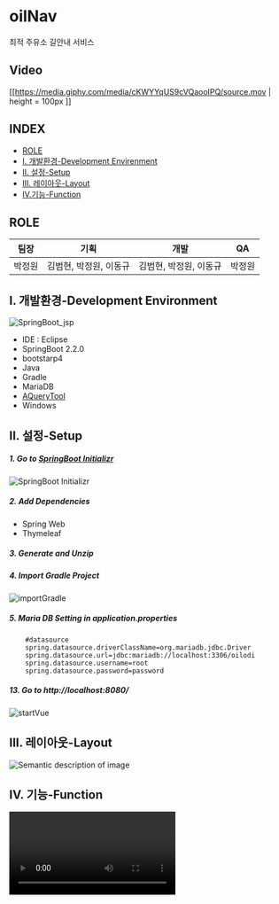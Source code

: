 # oilNav
 최적 주유소 길안내 서비스

## Video
[[https://media.giphy.com/media/cKWYYqUS9cVQaooIPQ/source.mov | height = 100px ]]

## INDEX

+ [ROLE](#ROLE)
+ [I. 개발환경-Development Envirenment](#I-개발환경-Development-Environment)
+ [II. 설정-Setup](#II-설정-Setup)
+ [III. 레이아웃-Layout](#III-레이아웃-Layout)
+ [IV.기능-Function](#IV-기능-Function)



## ROLE

| 팀장   | 기획                   | 개발                   | QA     |
| ------ | ---------------------- | ---------------------- | ------ |
| 박정원 | 김범현, 박정원, 이동규 | 김범현, 박정원, 이동규 | 박정원 |



## I. 개발환경-Development Environment

![SpringBoot_jsp](md_pic/springBoot_jsp.png)

+ IDE : Eclipse
+ SpringBoot 2.2.0
+ bootstarp4
+ Java
+ Gradle
+ MariaDB
+ [AQueryTool](http://aquerytool.com/)
+ Windows



## II. 설정-Setup

##### 1. Go to [SpringBoot Initializr](https://start.spring.io/)

![SpringBoot Initializr](md_pic/springInitializer.png)

##### 2. Add Dependencies

+ Spring Web
+ Thymeleaf

##### 3. Generate and Unzip

##### 4. Import Gradle Project 

![importGradle](md_pic/importGradle.png)

##### 5. Maria DB Setting in application.properties

```
    #datasource
    spring.datasource.driverClassName=org.mariadb.jdbc.Driver
    spring.datasource.url=jdbc:mariadb://localhost:3306/oilodi
    spring.datasource.username=root
    spring.datasource.password=password
```

##### 13. Go to http://localhost:8080/

![startVue](md_pic/startSpringboot.png)

## III. 레이아웃-Layout

![Semantic description of image](https://media.giphy.com/media/KbfQSXhj0HqNGuf3LX/source.gif "link")







## IV. 기능-Function

![Semantic description of image](https://media.giphy.com/media/Lm5p5ZJHc6b7EeY2cI/source.mp4 "link")

